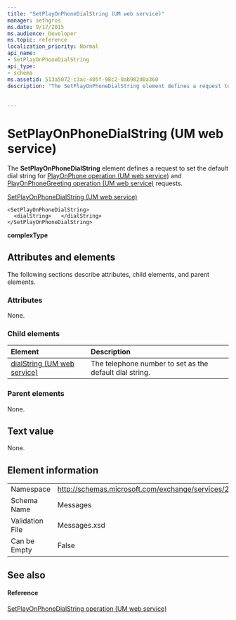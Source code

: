 ```yaml
---
title: "SetPlayOnPhoneDialString (UM web service)"
manager: sethgros
ms.date: 9/17/2015
ms.audience: Developer
ms.topic: reference
localization_priority: Normal
api_name:
- SetPlayOnPhoneDialString
api_type:
- schema
ms.assetid: 513a5072-c3ac-405f-98c2-0ab982d0a360
description: "The SetPlayOnPhoneDialString element defines a request to set the default dial string for PlayOnPhone operation (UM web service) and PlayOnPhoneGreeting operation (UM web service) requests."
 
 
---
```


# SetPlayOnPhoneDialString (UM web service)

The **SetPlayOnPhoneDialString** element defines a request to set the default dial string for [PlayOnPhone operation (UM web service)](playonphone-operation-um-web-service.md) and [PlayOnPhoneGreeting operation (UM web service)](playonphonegreeting-operation-um-web-service.md) requests. 
  
[SetPlayOnPhoneDialString (UM web service)](setplayonphonedialstring-um-web-service.md)
  
```
<SetPlayOnPhoneDialString>
  <dialString>   </dialString>
</SetPlayOnPhoneDialString>
```

 **complexType**
## Attributes and elements

The following sections describe attributes, child elements, and parent elements.
  
### Attributes

None.
  
### Child elements

|**Element**|**Description**|
|:-----|:-----|
|[dialString (UM web service)](dialstring-um-web-service.md) <br/> |The telephone number to set as the default dial string.  <br/> |
   
### Parent elements

None.
  
## Text value

None.
  
## Element information

|||
|:-----|:-----|
|Namespace  <br/> |http://schemas.microsoft.com/exchange/services/2006/messages  <br/> |
|Schema Name  <br/> |Messages  <br/> |
|Validation File  <br/> |Messages.xsd  <br/> |
|Can be Empty  <br/> |False  <br/> |
   
## See also

#### Reference

[SetPlayOnPhoneDialString operation (UM web service)](setplayonphonedialstring-operation-um-web-service.md)


